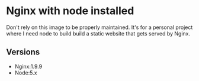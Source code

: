 # Nginx with node installed

Don't rely on this image to be properly maintained. It's for a personal project where I need node to build build a static website that gets served by Nginx.

## Versions
- Nginx:1.9.9
- Node:5.x
